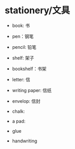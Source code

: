 # stationery/文具
* book: 书  
* pen：钢笔  
* pencil: 铅笔  
* shelf: 架子  
* bookshelf：书架  
* letter: 信  
* writing paper: 信纸  
* envelop: 信封  

* chalk:  

* a pad:  
* glue 
* handwriting 

